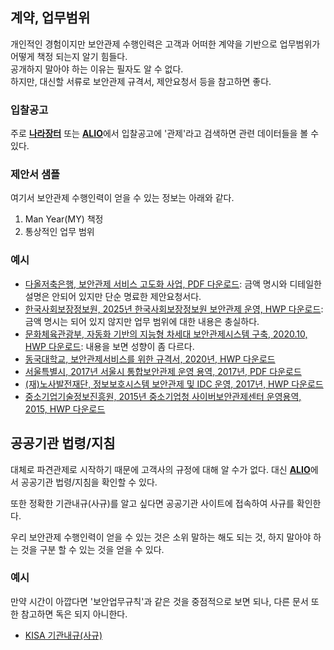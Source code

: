 
## 계약, 업무범위
개인적인 경험이지만 보안관제 수행인력은 고객과 어떠한 계약을 기반으로 업무범위가 어떻게 책정 되는지 알기 힘들다.  
공개하지 말아야 하는 이유는 필자도 알 수 없다.  
하지만, 대신할 서류로 보안관제 규격서, 제안요청서 등을 참고하면 좋다.

### 입찰공고
주로 [**나라장터**](https://www.g2b.go.kr/) 또는 [**ALIO**](https://alio.go.kr/)에서 입찰공고에 '관제'라고 검색하면 관련 데이터들을 볼 수 있다.

### 제안서 샘플
여기서 보안관제 수행인력이 얻을 수 있는 정보는 아래와 같다.

1. Man Year(MY) 책정
2. 통상적인 업무 범위

### 예시
- [다올저축은행, 보안관제 서비스 고도화 사업, PDF 다운로드](https://daolsb.com/file/fileDownload.do?file_cours_web=/upload/bbs/2025/6/16/e10c4738-a662-4ed5-9e6c-ed97d92ca37d.pdf&fileName=1.%20%EC%A0%9C%EC%95%88%EC%9A%94%EC%B2%AD%EC%84%9C_%EB%B3%B4%EC%95%88%EA%B4%80%EC%A0%9C%EC%84%9C%EB%B9%84%EC%8A%A4%20%EA%B3%A0%EB%8F%84%ED%99%94.pdf): 금액 명시와 디테일한 설명은 안되어 있지만 단순 명료한 제안요청서다.
- [한국사회보장정보원, 2025년 한국사회보장정보원 보안관제 운영, HWP 다운로드](https://alio.go.kr/download/download.json?fileNo=2942625): 금액 명시는 되어 있지 않지만 업무 범위에 대한 내용은 충실하다.
- [문화체육관광부, 자동화 기반의 지능형 차세대 보안관제시스템 구축, 2020.10, HWP 다운로드](https://www.mcst.go.kr/servlets/eduport/front/upload/UplDownloadFile?pFileName=%EC%A0%9C%EC%95%88%EC%9A%94%EC%B2%AD%EC%84%9C(%EC%9E%90%EB%8F%99%ED%99%94_%EA%B8%B0%EB%B0%98%EC%9D%98_%EC%A7%80%EB%8A%A5%ED%98%95_%EC%B0%A8%EC%84%B8%EB%8C%80_%EB%B3%B4%EC%95%88%EA%B4%80%EC%A0%9C%EC%8B%9C%EC%8A%A4%ED%85%9C_%EA%B5%AC%EC%B6%95).hwp&pRealName=20201010308_2812_eOrder.hwp&pPath=0312010000): 내용을 보면 성향이 좀 다르다.
- [동국대학교, 보안관제서비스를 위한 규격서, 2020년, HWP 다운로드](https://gm.dongguk.edu/cmmn/fileDown.do?filename=2_2.%EB%B3%B4%EC%95%88%EA%B4%80%EC%A0%9C%EA%B7%9C%EA%B2%A9%EC%84%9C.hwp&filepath=/old_files/gm/data/file/en3_2/&filerealname=3690522234_pi2J7Sa8_2_2.EBB3B4EC9588EAB480ECA09CEAB79CEAB2A9EC849C.hwp)
- [서울특별시, 2017년 서울시 통합보안관제 운영 용역, 2017년, PDF 다운로드](https://seoulboard.seoul.go.kr/comm/getFile?srvcId=BBSTY1&upperNo=12000&fileTy=ATTACH&fileNo=174744&bbsNo=163)
- [(재)노사발전재단, 정보보호시스템 보안관제 및 IDC 운영, 2017년, HWP 다운로드](https://www.nosa.or.kr/board/fileMngr?cmd=down&boardId=nosa07&bltnNo=11491539499310&fileSeq=2&subId=sub06)
- [중소기업기술정보진흥원, 2015년 중소기업청 사이버보안관제센터 운영용역, 2015, HWP 다운로드](https://www.tipa.or.kr/s040305/file_down/id/2377)

## 공공기관 법령/지침
대체로 파견관제로 시작하기 때문에 고객사의 규정에 대해 알 수가 없다. 대신 [**ALIO**](https://alio.go.kr/etc/etcLawList.do)에서 공공기관 법령/지침을 확인할 수 있다.

또한 정확한 기관내규(사규)를 알고 싶다면 공공기관 사이트에 접속하여 사규를 확인한다. 

우리 보안관제 수행인력이 얻을 수 있는 것은 소위 말하는 해도 되는 것, 하지 말아야 하는 것을 구분 할 수 있는 것을 얻을 수 있다. 

### 예시
만약 시간이 아깝다면 '보안업무규칙'과 같은 것을 중점적으로 보면 되나, 다른 문서 또한 참고하면 독은 되지 아니한다.

- [KISA 기관내규(사규)](https://www.kisa.or.kr/609#fnPostAttachDownload)
